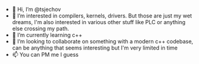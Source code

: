 - 👋 Hi, I’m @tsjechov
- 👀 I’m interested in compilers, kernels, drivers. But those are just my wet dreams, I'm also interested in various other stuff like PLC or anything else crossing my path.
- 🌱 I’m currently learning c++
- 💞️ I’m looking to collaborate on something with a modern c++ codebase, can be anything that seems interesting but I'm very limited in time
- 📫 You can PM me I guess

<!---
tsjechov/tsjechov is a ✨ special ✨ repository because its `README.md` (this file) appears on your GitHub profile.
You can click the Preview link to take a look at your changes.
--->
